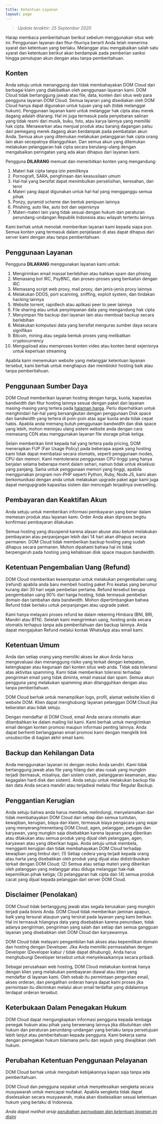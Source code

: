 ```yaml
---
title: Ketentuan Layanan
layout: page
---
```


> *Update terakhir: 25 September 2020*

Harap membaca pemberitahuan berikut sebelum menggunakan situs web ini. Penggunaan layanan dan fitur-fiturnya berarti Anda telah menerima syarat dan ketentuan yang berlaku. Melanggar atau mengabaikan salah satu syarat dan ketentuan berikut akan berdampak pada pemberian sanksi hingga penutupan akun dengan atau tanpa pemberitahuan.

## Konten

Anda setuju untuk menanggung dan tidak membahayakan DOM Cloud dari berbagai klaim yang diakibatkan oleh penggunaan layanan kami. DOM Cloud tidak bertanggung jawab atas file, data, konten dari situs web para pengguna layanan DOM Cloud. Semua layanan yang disediakan oleh DOM Cloud hanya dapat digunakan untuk tujuan yang sah (tidak melanggar hukum). Penggunaan layanan kami untuk melanggar hak cipta atau merek dagang adalah dilarang. Hal ini juga termasuk pada penyebaran salinan yang tidak resmi dari musik, buku, foto, atau karya lainnya yang memiliki hak cipta. Menawarkan atau menjual produk atau barang dagangan palsu dari pemegang merek dagang akan berdampak pada pembatalan akun Anda. Semua akun yang ditemukan melakukan pelanggaran hak cipta orang lain akan secepatnya ditangguhkan. Dan semua akun yang ditemukan melakukan pelanggaran hak cipta secara berulang-ulang dengan mengabaikan peringatan yang ada akan dihapus dari layanan kami.

Pengguna **DILARANG** memuat dan menerbitkan konten yang mengandung:

1. Materi hak cipta tanpa izin pemiliknya
2. Pornografi, SARA, penghinaan dan keasusilaan umum
3. Hal-hal yang bersifat dapat menimbulkan perselisihan, keresahan, dan teror
4. Materi yang dapat digunakan untuk hal-hal yang mengganggu semua pihak
5. Ponzy, pyramid scheme dan bentuk penipuan lainnya
6. Phishing, auto like, auto bot dan sejenisnya
7. Materi-materi lain yang tidak sesuai dengan hukum dan peraturan perundang-undangan Republik Indonesia atau wilayah tertentu lainnya.

Kami berhak untuk menolak memberikan layanan kami kepada siapa pun. Semua konten yang termasuk dalam penjelasan di atas dapat dihapus dari server kami dengan atau tanpa pemberitahuan.

## Penggunaan Layanan

Pengguna **DILARANG** menggunakan layanan kami untuk:

1. Mengirimkan email massal berlebihan atau bahkan spam dan phising
2. Memasang bot IRC, PsyBNC, dan proses-proses yang berkaitan dengan IRC
3. Memasang script web proxy, mail proxy, dan jenis-jenis proxy lainnya
4. Melakukan DDOS, port scanning, sniffing, exploit system, dan tindakan hacking lainnya
5. Website torrent, rapidlech atau aplikasi peer to peer lainnya
6. File sharing atau untuk penyimpanan data yang mengandung hak cipta
7. Menyimpan file backup dari layanan lain atau membuat backup secara berlebihan
8. Melakukan komputasi data yang bersifat menguras sumber daya secara signifikan
9. Bitcoin, mining atau segala bentuk proses yang melibatkan cryptocurrency
10. Mengupload atau memproses konten video atau konten berat sejenisnya untuk keperluan streaming

Apabila kami menemukan website yang melanggar ketentuan layanan tersebut, kami berhak untuk menghapus dan memblokir hosting baik atau tanpa pemberitahuan.

## Penggunaan Sumber Daya

DOM Cloud memberikan layanan hosting dengan harga, kuota, kapasitas bandwidth dan fitur hosting lainnya sesuai dengan paket dan layanan masing-masing yang tertera pada [halaman harga](/price). Perlu diperhatikan untuk menghindari hal-hal yang bersangkutan dengan penggunaan Disk space dan bandwidth yang tertera di poin-poin atas agar kuota anda tidak cepat habis. Apabila anda memang butuh penggunaan bandwidth dan disk space yang lebih, mohon meninjau ulang sistem website anda dengan cara memasang CDN atau menggunakan layanan file storage pihak ketiga.

Selain memberikan limit kepada hal yang tertera pada pricing, DOM menerapkan FUP (Fair Usage Policy) pada beberapa aspek yang hosting kami tidak dapat membatasi secara otomatis, seperti penggunaan inodes, CPU dan memori. Kami mentoleransi penggunaan CPU tinggi yang hanya berjalan selama beberapa menit dalam sehari, namun tidak untuk eksekusi yang panjang. Sama untuk penggunaan memori yang tinggi, apabila menggunakan program non-PHP seperti Python, Ruby, Node.JS, kami akan berkomunikasi dengan anda untuk melakukan upgrade paket agar kami juga dapat mengupgrade kapasitas sistem dan mencegah terjadinya overselling.


## Pembayaran dan Keaktifan Akun

Anda setuju untuk memberikan informasi pembayaran yang benar dalam memesan produk atau layanan kami. Order Anda akan diproses begitu konfirmasi pembayaran dilakukan.

Semua hosting yang disuspend karena alasan abuse atau belum melakukan pembayaran atau perpanjangan lebih dari 14 hari akan dihapus secara permanen. DOM Cloud tidak memberikan backup hosting yang sudah dihapus secara permanen. Mohon dipahami bahwa hal ini tidak berpengaruh pada hosting yang kehabisan disk space maupun bandwidth.

## Ketentuan Pengembalian Uang (Refund)

DOM Cloud memberikan kesempatan untuk melakukan pengembalian uang (refund) apabila anda baru membeli hosting paket Pro keatas yang berumur kurang dari 30 hari sejak pembelian pertama. Refund tersebut berupa pengembalian uang 90% dari harga hosting, tidak termasuk pembelian domain dan tambahan data bandwidth. Mohon dipertimbangkan bahwa Refund tidak berlaku untuk perpanjangan atau upgrade paket.

Kami hanya melayani proses refund ke dalam rekening Himbara (BNI, BRI, Mandiri atau BTN). Setelah kami mengirimkan uang, hosting anda secara otomatis terhapus tanpa ada pemberitahuan dan backup lainnya. Anda dapat mengajukan Refund melalui kontak WhatsApp atau email kami.

## Ketentuan Umum

Anda dan setiap orang yang memiliki akses ke akun Anda harus mengevaluasi dan menanggung risiko yang terkait dengan ketepatan, kelengkapan atau kegunaan dari konten situs web anda.
Tidak ada toleransi atas aktivitas spamming. Kami tidak memberikan toleransi terhadap pengiriman email yang tidak diminta, email massal dan spam. Semua akun pengguna yang melakukan spamming akan ditangguhkan dengan atau tanpa pemberitahuan.

DOM Cloud berhak untuk menampilkan logo, profil, alamat website klien di website DOM. Klien dapat menghubungi layanan pelanggan DOM Cloud jika keberatan atau tidak setuju.

Dengan mendaftar di DOM Cloud, email Anda secara otomatis akan ditambahkan ke dalam mailing list kami. Kami berhak untuk mengirimkan email dengan konten promosi maupun informasi penting lainnya. Anda dapat berhenti berlangganan email promosi kami dengan mengklik link unsubscribe di bagian akhir email kami.

## Backup dan Kehilangan Data

Anda menggunakan layanan ini dengan resiko Anda sendiri. Kami tidak bertanggung jawab atas file yang hilang dan atau rusak yang mungkin terjadi (termasuk, misalnya, dari sistem crash, pelanggaran keamanan, atau kegagalan hard disk dan sistem). Anda setuju untuk melakukan backup file dan data Anda secara mandiri atau terjadwal melalui fitur Regular Backup.

## Penggantian Kerugian

Anda setuju bahwa anda harus membela, melindungi, menyelamatkan dan tidak membahayakan DOM Cloud dari setiap dan semua tuntutan, kewajiban, kerugian, biaya dan klaim, termasuk biaya pengacara yang wajar yang menyerang/menentang DOM Cloud, agen, pelanggan, petugas dan karyawan, yang mungkin saja disebabkan karena layanan yang diberikan atau dilakukan atau semua produk yang dijual oleh pelanggan, agen, karyawan atau yang diberikan tugas. Anda setuju untuk membela, mengganti kerugian dan tidak membahayakan DOM Cloud terhadap kewajiban yang timbul dari; (1) Setiap cedera yang terjadi kepada orang atau harta yang disebabkan oleh produk yang dijual atau didistribusikan terkait dengan DOM Cloud; (2) Semua atau setiap materi yang diberikan oleh pelanggan yang melanggar atau diduga melanggar hak-hak kepemilikan pihak ketiga; (3) pelanggaran hak cipta dan (4) semua produk cacat yang dijual kepada pelanggan dari server DOM Cloud.

## Disclaimer (Penolakan)

DOM Cloud tidak bertanggung jawab atas segala kerusakan yang mungkin terjadi pada bisnis Anda. DOM Cloud tidak memberikan jaminan apapun, baik yang tersurat ataupun yang tersirat pada layanan yang kami berikan. Hal ini termasuk hilangnya data yang disebabkan karena penundaan, tidak adanya pengiriman, pengiriman yang salah dan setiap dan semua gangguan layanan yang disebabkan oleh DOM Cloud dan karyawannya.

DOM Cloud tidak melayani pengambilan hak akses atau kepemilikan domain dan hosting dengan Developer. Jika Anda memiliki permasalahan dengan Developer (Developer kabur / tidak dapat dihubungi), Anda harus menghubungi Developer tersebut untuk menyelesaikannya secara pribadi.

Sebagai perusahaan web hosting, DOM Cloud melakukan kontrak hanya dengan klien yang melakukan pembayaran diawal atau klien yang mendaftar di layanan kami. Oleh sebab itu permintaan pergantian email, akses orderan, dan pengalihan orderan hanya dapat kami proses jika permintaan itu dikirimkan melalui akun email terdaftar yang didalamnya terdapat orderan tersebut.

## Keterbukaan Dalam Penegakan Hukum

DOM Cloud dapat mengungkapkan informasi pengguna kepada lembaga penegak hukum atau pihak yang berwenang lainnya jika dibutuhkan oleh hukum dan peraturan perundang-undangan yang berlaku tanpa persetujuan lebih lanjut atau pemberitahuan kepada pengguna. Kami bekerja sama dengan penegakan hukum bilamana perlu dan sejauh yang diwajibkan oleh hukum.

## Perubahan Ketentuan Penggunaan Pelayanan

DOM Cloud berhak untuk mengubah kebijakannya kapan saja tanpa ada pemberitahuan.

DOM Cloud dan pengguna sepakat untuk menyelesaikan sengketa secara musyawarah untuk mencapai mufakat. Apabila sengketa tidak dapat diselesaikan secara musyawarah, maka akan diselesaikan sesuai ketentuan hukum yang berlaku di Indonesia.

*Anda dapat melihat arsip [perubahan pernyataan dan ketentuan layanan ini disini](https://github.com/domcloud/dom-site/commits/master/service.md)*